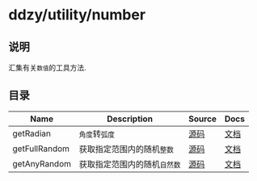 # ddzy/utility/number

## 说明

汇集有关`数值`的工具方法.

## 目录

| Name          | Description                  | Source                                                                                 | Docs                                                                                         |
| ------------- | ---------------------------- | -------------------------------------------------------------------------------------- | -------------------------------------------------------------------------------------------- |
| getRadian     | `角度`转`弧度`               | [源码](https://github.com/ddzy/ts-utility-plugins/tree/master/src/ddzy/utility/number) | [文档](https://ddzy.gitbook.io/ts-utility-plugins-docs/utility/utility-number/getradian)     |
| getFullRandom | 获取指定范围内的随机`整数`   | [源码](https://github.com/ddzy/ts-utility-plugins/tree/master/src/ddzy/utility/number) | [文档](https://ddzy.gitbook.io/ts-utility-plugins-docs/utility/utility-number/getfullrandom) |
| getAnyRandom  | 获取指定范围内的随机`自然数` | [源码](https://github.com/ddzy/ts-utility-plugins/tree/master/src/ddzy/utility/number) | [文档](https://ddzy.gitbook.io/ts-utility-plugins-docs/utility/utility-number/getanyrandom)  |
